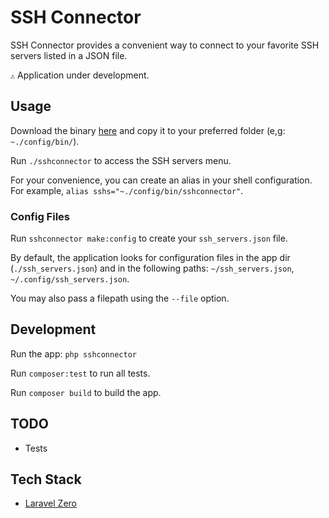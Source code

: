 # SSH Connector

SSH Connector provides a convenient way to connect to your favorite SSH servers listed in a JSON file.

` ⚠️ ` Application under development.

## Usage

Download the binary [here](https://github.com/dansysanalyst/ssh_connector/raw/main/builds/sshconnector) and copy it to your preferred folder (e,g: `~./config/bin/`).

Run `./sshconnector` to access the SSH servers menu.

For your convenience, you can create an alias in your shell configuration. For example, `alias sshs="~./config/bin/sshconnector"`.

### Config Files

Run `sshconnector make:config` to create your `ssh_servers.json` file.

By default, the application looks for configuration files in the app dir (`./ssh_servers.json`) and in the following paths: `~/ssh_servers.json`, `~/.config/ssh_servers.json`.

You may also pass a filepath using the `--file` option.

## Development

Run the app: `php sshconnector`

Run `composer:test` to run all tests.

Run `composer build` to build the app.

## TODO

- Tests

## Tech Stack

- [Laravel Zero](https://laravel-zero.com)
